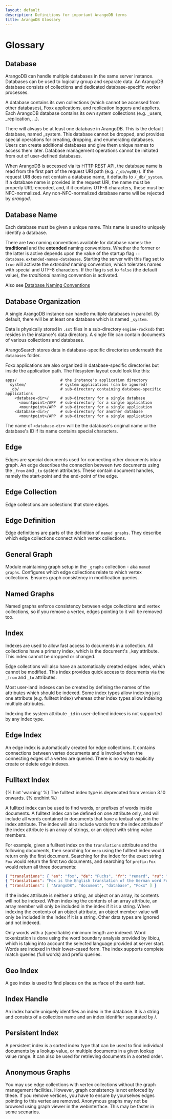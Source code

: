```yaml
---
layout: default
description: Definitions for important ArangoDB terms
title: ArangoDB Glossary
---
```

Glossary
========

Database
--------

ArangoDB can handle multiple databases in the same server instance. Databases can be used to logically group and separate data. An ArangoDB database consists of collections and dedicated database-specific worker processes.

A database contains its own collections (which cannot be accessed from other databases), Foxx applications, and replication loggers and appliers. Each ArangoDB database contains its own system collections (e.g. _users, _replication, ...).

There will always be at least one database in ArangoDB. This is the default database, named _system. This database cannot be dropped, and provides special operations for creating, dropping, and enumerating databases. Users can create additional databases and give them unique names to access them later. Database management operations cannot be initiated from out of user-defined databases.

When ArangoDB is accessed via its HTTP REST API, the database name is read from the first part of the request URI path (e.g. `/_db/myDB/`). If the request URI does not contain a database name, it defaults to `/_db/_system`.
If a database name is provided in the request URI, the name must be properly
URL-encoded, and, if it contains UTF-8 characters, these must be NFC-normalized.
Any non-NFC-normalized database name will be rejected by _arangod_.

Database Name
-------------

Each database must be given a unique name. This name is used to uniquely
identify a database.

There are two naming conventions available for database names: the **traditional**
and the **extended** naming conventions. Whether the former or the latter is active
depends upon the value of the startup flag `--database.extended-names-databases`.
Starting the server with this flag set to `true` will activate the _extended_
naming convention, which tolerates names with special and UTF-8 characters.
If the flag is set to `false` (the default value), the _traditional_ naming
convention is activated.

Also see [Database Naming Conventions](data-modeling-naming-conventions-database-names.html)

Database Organization
---------------------

A single ArangoDB instance can handle multiple databases in parallel. By default,
there will be at least one database which is named `_system`. 

Data is physically stored in `.sst` files in a sub-directory `engine-rocksdb`
that resides in the instance's data directory. A single file can contain
documents of various collections and databases.

ArangoSearch stores data in database-specific directories underneath the
`databases` folder.

Foxx applications are also organized in database-specific directories but inside
the application path. The filesystem layout could look like this:

```
apps/                   # the instance's application directory
  system/               # system applications (can be ignored)
  _db/                  # sub-directory containing database-specific applications
    <database-dir>/     # sub-directory for a single database
      <mountpoint>/APP  # sub-directory for a single application
      <mountpoint>/APP  # sub-directory for a single application
    <database-dir>/     # sub-directory for another database
      <mountpoint>/APP  # sub-directory for a single application
```

The name of `<database-dir>` will be the database's original name or the
database's ID if its name contains special characters.

Edge
----

Edges are special documents used for connecting other documents into a graph. An edge describes the connection between two documents using the `_from` and `_to` system attributes. These contain document handles, namely the start-point and the end-point of the edge.

Edge Collection
---------------

Edge collections are collections that store edges.

Edge Definition
---------------

Edge definitions are parts of the definition of `named graphs`. They describe which edge collections connect which vertex collections.

General Graph
-------------

Module maintaining graph setup in the `_graphs` collection - aka `named graphs`. Configures which edge collections relate to which vertex collections. Ensures graph consistency in modification queries.

Named Graphs
------------

Named graphs enforce consistency between edge collections and vertex collections, so if you remove a vertex, edges pointing to it will be removed too.

Index
-----

Indexes are used to allow fast access to documents in a collection. All collections have a primary index, which is the document's _key attribute. This index cannot be dropped or changed.

Edge collections will also have an automatically created edges index, which cannot be modified. This index provides quick access to documents via the `_from` and `_to` attributes.

Most user-land indexes can be created by defining the names of the attributes which should be indexed. Some index types allow indexing just one attribute (e.g. fulltext index) whereas other index types allow indexing multiple attributes.

Indexing the system attribute `_id` in user-defined indexes is not supported by any index type.

Edge Index
-----------

An edge index is automatically created for edge collections. It contains connections between vertex documents and is invoked when the connecting edges of a vertex are queried. There is no way to explicitly create or delete edge indexes.

Fulltext Index
--------------

{% hint 'warning' %}
The fulltext index type is deprecated from version 3.10 onwards.
{% endhint %}

A fulltext index can be used to find words, or prefixes of words inside documents. A fulltext index can be defined on one attribute only, and will include all words contained in documents that have a textual value in the index attribute. The index will also include words from the index attribute if the index attribute is an array of strings, or an object with string value members.

For example, given a fulltext index on the `translations` attribute and the following documents, then searching for `лиса` using the fulltext index would return only the first document. Searching for the index for the exact string `Fox` would return the first two documents, and searching for `prefix:Fox` would return all three documents:

```json
{ "translations": { "en": "fox", "de": "Fuchs", "fr": "renard", "ru": "лиса" } }
{ "translations": "Fox is the English translation of the German word Fuchs" }
{ "translations": [ "ArangoDB", "document", "database", "Foxx" ] }
```

If the index attribute is neither a string, an object or an array, its contents will not be indexed. When indexing the contents of an array attribute, an array member will only be included in the index if it is a string. When indexing the contents of an object attribute, an object member value will only be included in the index if it is a string. Other data types are ignored and not indexed.

Only words with a (specifiable) minimum length are indexed. Word tokenization is done using the word boundary analysis provided by libicu, which is taking into account the selected language provided at server start. Words are indexed in their lower-cased form. The index supports complete match queries (full words) and prefix queries.

Geo Index
---------

A geo index is used to find places on the surface of the earth fast.

Index Handle
------------

An index handle uniquely identifies an index in the database. It is a string and consists of a collection name and an index identifier separated by /.

Persistent Index
----------------

A persistent index is a sorted index type that can be used to find individual documents by a lookup value,
or multiple documents in a given lookup value range. It can also be used for retrieving documents in a
sorted order.

Anonymous Graphs
----------------

You may use edge collections with vertex collections without the graph management facilities. However, graph consistency is not enforced by these. If you remove vertices, you have to ensure by yourselves edges pointing to this vertex are removed. Anonymous graphs may not be browsed using graph viewer in the webinterface. This may be faster in some scenarios.

